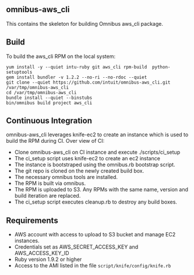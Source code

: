 ## omnibus-aws_cli

This contains the skeleton for building Omnibus aws_cli package.

## Build

To build the aws_cli RPM on the local system:

	yum install -y --quiet intu-ruby git aws_cli rpm-build  python-setuptools
	gem install bundler -v 1.2.2 --no-ri --no-rdoc --quiet
	git clone --quiet https://github.com/intuit/omnibus-aws_cli.git /var/tmp/omnibus-aws_cli
	cd /var/tmp/omnibus-aws_cli
	bundle install --quiet --binstubs
	bin/omnibus build project aws_cli

## Continuous Integration

omnibus-aws_cli leverages knife-ec2 to create an instance which is used to build the RPM during CI. Over view of CI:

* Clone omnibus-aws_cli on CI instance and execute ./scripts/ci_setup
* The ci_setup script uses knife-ec2 to create an ec2 instance
* The instance is bootstraped using the omnibus.rb bootstrap script.
* The git repo is cloned on the newly created build box.
* The necessary omnibus tools are installed.
* The RPM is built via omnibus.
* The RPM is uploaded to S3. Any RPMs with the same name, version and build iteration are replaced.
* The ci_setup script executes cleanup.rb to destroy any build boxes.

## Requirements

* AWS account with access to upload to S3 bucket and manage EC2 instances.
* Credentials set as AWS_SECRET_ACCESS_KEY and AWS_ACCESS_KEY_ID
* Ruby version 1.9.2 or higher
* Access to the AMI listed in the file `script/knife/config/knife.rb`
